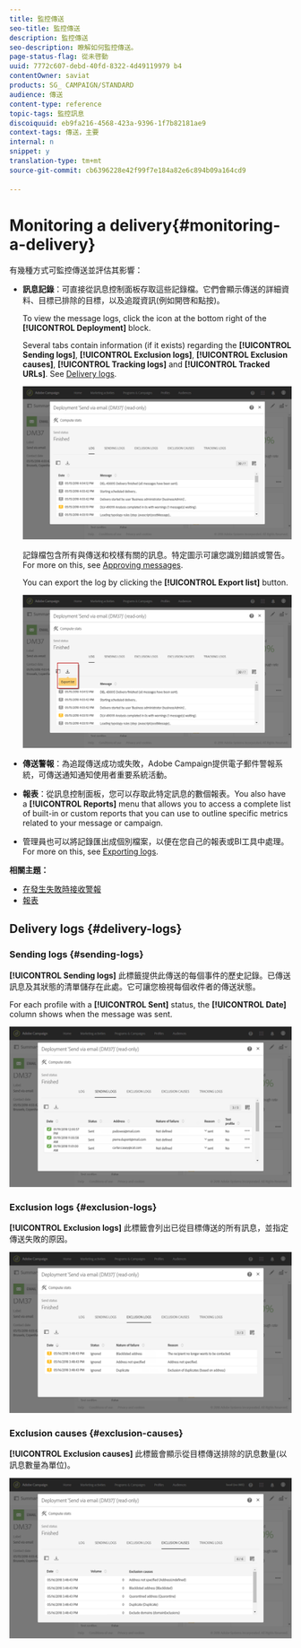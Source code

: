 ```yaml
---
title: 監控傳送
seo-title: 監控傳送
description: 監控傳送
seo-description: 瞭解如何監控傳送。
page-status-flag: 從未啓動
uuid: 7772c607-debd-40fd-8322-4d49119979 b4
contentOwner: saviat
products: SG_ CAMPAIGN/STANDARD
audience: 傳送
content-type: reference
topic-tags: 監控訊息
discoiquuid: eb9fa216-4568-423a-9396-1f7b82181ae9
context-tags: 傳送，主要
internal: n
snippet: y
translation-type: tm+mt
source-git-commit: cb6396228e42f99f7e184a82e6c894b09a164cd9

---
```



# Monitoring a delivery{#monitoring-a-delivery}

有幾種方式可監控傳送並評估其影響：

* **訊息記錄**：可直接從訊息控制面板存取這些記錄檔。它們會顯示傳送的詳細資料、目標已排除的目標，以及追蹤資訊(例如開啓和點按)。

   To view the message logs, click the icon at the bottom right of the **[!UICONTROL Deployment]** block.

   Several tabs contain information (if it exists) regarding the **[!UICONTROL Sending logs]**, **[!UICONTROL Exclusion logs]**, **[!UICONTROL Exclusion causes]**, **[!UICONTROL Tracking logs]** and **[!UICONTROL Tracked URLs]**. See [Delivery logs](../../sending/using/monitoring-a-delivery.md#delivery-logs).

   ![](assets/sending_delivery1.png)

   記錄檔包含所有與傳送和校樣有關的訊息。特定圖示可讓您識別錯誤或警告。For more on this, see [Approving messages](../../sending/using/previewing-messages.md).

   You can export the log by clicking the **[!UICONTROL Export list]** button.

   ![](assets/sending_delivery2.png)

* **傳送警報**：為追蹤傳送成功或失敗，Adobe Campaign提供電子郵件警報系統，可傳送通知通知使用者重要系統活動。
* **報表**：從訊息控制面板，您可以存取此特定訊息的數個報表。You also have a **[!UICONTROL Reports]** menu that allows you to access a complete list of built-in or custom reports that you can use to outline specific metrics related to your message or campaign.
* 管理員也可以將記錄匯出成個別檔案，以便在您自己的報表或BI工具中處理。For more on this, see [Exporting logs](../../automating/using/exporting-logs.md).

**相關主題：**

* [在發生失敗時接收警報](../../sending/using/receiving-alerts-when-failures-happen.md)
* [報表](../../reporting/using/about-dynamic-reports.md)

## Delivery logs {#delivery-logs}

### Sending logs {#sending-logs}

**[!UICONTROL Sending logs]** 此標籤提供此傳送的每個事件的歷史記錄。已傳送訊息及其狀態的清單儲存在此處。它可讓您檢視每個收件者的傳送狀態。

For each profile with a **[!UICONTROL Sent]** status, the **[!UICONTROL Date]** column shows when the message was sent.

![](assets/sending_delivery3.png)

### Exclusion logs {#exclusion-logs}

**[!UICONTROL Exclusion logs]** 此標籤會列出已從目標傳送的所有訊息，並指定傳送失敗的原因。

![](assets/sending_delivery4.png)

### Exclusion causes {#exclusion-causes}

**[!UICONTROL Exclusion causes]** 此標籤會顯示從目標傳送排除的訊息數量(以訊息數量為單位)。

![](assets/sending_delivery5.png)

